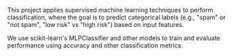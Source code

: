 This project applies supervised machine learning techniques to perform classification, where the goal is to predict categorical labels (e.g., "spam" or "not spam", "low risk" vs "high risk") based on input features.

We use scikit-learn's MLPClassifier and other models to train and evaluate performance using accuracy and other classification metrics.
